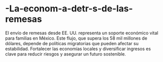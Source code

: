 # -La-econom-a-detr-s-de-las-remesas
El envío de remesas desde EE. UU. representa un soporte económico vital para familias en México. Este flujo, que supera los 58 mil millones de dólares, depende de políticas migratorias que pueden afectar su estabilidad. Fortalecer las economías locales y diversificar ingresos es clave para reducir riesgos y asegurar un futuro sostenible.
